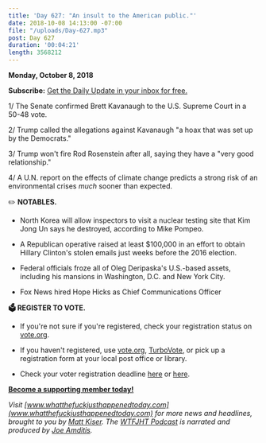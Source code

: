 ```yaml
---
title: 'Day 627: "An insult to the American public."'
date: 2018-10-08 14:13:00 -07:00
file: "/uploads/Day-627.mp3"
post: Day 627
duration: '00:04:21'
length: 3568212
---
```


**Monday, October 8, 2018**

**Subscribe:** [Get the Daily Update in your inbox for free. ](https://whatthefuckjusthappenedtoday.com/subscribe/)

1/ The Senate confirmed Brett Kavanaugh to the U.S. Supreme Court in a 50-48 vote.

2/ Trump called the allegations against Kavanaugh "a hoax that was set up by the Democrats."

3/ Trump won't fire Rod Rosenstein after all, saying they have a "very good relationship."

4/ A U.N. report on the effects of climate change predicts a strong risk of an environmental crises *much* sooner than expected.

✏️ **NOTABLES.**

* North Korea will allow inspectors to visit a nuclear testing site that Kim Jong Un says he destroyed, according to Mike Pompeo.

* A Republican operative raised at least $100,000 in an effort to obtain Hillary Clinton's stolen emails just weeks before the 2016 election.

* Federal officials froze all of Oleg Deripaska's U.S.-based assets, including his mansions in Washington, D.C. and New York City.

* Fox News hired Hope Hicks as Chief Communications Officer

**🗳 REGISTER TO VOTE.**

* If you're not sure if you're registered, check your registration status on [vote.org](https://www.vote.org/am-i-registered-to-vote/).

* If you haven't registered, use [vote.org](http://vote.org), [TurboVote](https://turbovote.org/), or pick up a registration form at your local post office or library.
 

* Check your voter registration deadline [here](https://www.nytimes.com/2018/10/06/us/politics/state-voter-registration-deadlines.html) or [here](https://www.vox.com/policy-and-politics/2018/10/7/17947768/voter-registration-deadline-verify-2018-midterms).

**[Become a supporting member today!](https://whatthefuckjusthappenedtoday.com/membership/?utm_source=2017\+Donors&utm_campaign=8dccd905d9-&utm_medium=email&utm_term=0_3bd36f654c-8dccd905d9-169730397)**

*Visit [www.whatthefuckjusthappenedtoday.com](www.whatthefuckjusthappenedtoday.com) for more news and headlines, brought to you by [Matt Kiser](https://twitter.com/Matt_Kiser). The [WTFJHT Podcast](https://whatthefuckjusthappenedtoday.com/podcasts/) is narrated and produced by [Joe Amditis](https://twitter.com/jsamditis).*